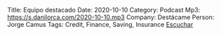 Title: Equipo destacado
Date: 2020-10-10
Category: Podcast
Mp3: https://s.danilorca.com/2020-10-10.mp3
Company: Destácame
Person: Jorge Camus
Tags: Credit, Finance, Saving, Insurance
<a href="https://s.danilorca.com/2020-10-10.mp3" type="audio/mpeg">
Escuchar
</a>
